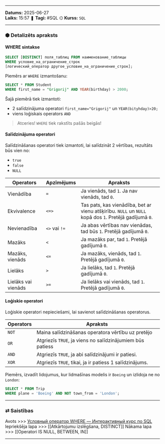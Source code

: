 ___
**Datums:** 2025-06-27   
**Laiks:** 15:57 
❚ **Tagi:** #SQL
⌬ **Kurss:**  `SQL`

---
### ⬢ Detalizēts apraksts
#### WHERE sintakse

```SQL
SELECT [DISTINCT] поля_таблиц FROM наименование_таблицы
WHERE условие_на_ограничение_строк
[логический_оператор другое_условие_на_ограничение_строк];
```

Piemērs ar `WHERE` izmantošanu:

```SQL
SELECT * FROM Student
WHERE first_name = "Grigorij" AND YEAR(birthday) > 2000;
```

Šajā piemērā tiek izmantoti:
- 2 salīdzinājuma operatori `first_name="Grigorij"` un `YEAR(bityhday)>20;`
- viens loģiskais operators `AND`

>Atceries! `WHERE` tiek rakstīts pašās beigās!
#### Salīdzinājuma operatori
Salīdzināšanas operatori tiek izmantoti, lai salīdzināt 2 vērtības, rezultāts būs vien no:
- `true`
- `false`
- `NULL`

| Operators           | Apzīmējums    | Apraksts                                                                                              |
| ------------------- | ------------- | ----------------------------------------------------------------------------------------------------- |
| Vienādība           | `=`           | Ja vienāds, tad `1`. Ja nav vienāds, tad `0`.                                                         |
| Ekvivalence         | `<=>`         | Tas pats, kas vienādība, bet ar vienu atšķirību. `NULL` un `NULL` kopā dos `1`. Pretējā gadījumā `0`. |
| Nevienadība         | `<>` vai `!=` | Ja abas vērtības nav vienādas, tad būs `1`. Pretējā gadījumā `0`.                                     |
| Mazāks              | `<`           | Ja mazāks par, tad `1`. Pretējā gadījumā `0`.                                                         |
| Mazāks, vienāds     | `<=`          | Ja mazāks, vienāds, tad `1`. Pretējā gadījumā `0`.                                                    |
| Lielāks             | `>`           | Ja lielāks, tad `1`. Pretējā gadījumā `0`.                                                            |
| Lielāks vai vienāds | `>=`          | Ja lielāks vai vienāds, tad `1`. Pretējā gadījumā `0`.                                                |
#### Loģiskie operatori
Loģiskie operatori nepieciešami, lai savienot salīdzināšanas operatorus.

| Operators | Apraksts                                                  |
| --------- | --------------------------------------------------------- |
| `NOT`     | Maina salīdzināšanas operatora vērtību uz pretējo         |
| `OR`      | Atgriezīs `TRUE`, ja viens no salīdzinājumiem būs patiess |
| `AND`     | Atgriezīs `TRUE`, ja abi salīdzinājumi ir patiesi.        |
| `XOR`     | Atgriezīs `TRUE`, tikai, ja ir patiess 1 salīdzinājums.   |
Piemērs, izvadīt lidojumus, kur lidmašīnas modelis ir `Boeing` un izlidoja ne no `London`:

```SQL
SELECT * FROM Trip
WHERE plane = 'Boeing' AND NOT town_from = 'London';
```


---
### ⇄ Saistības
Avots >>> [Условный оператор WHERE — Интерактивный курс по SQL](https://sql-academy.org/ru/guide/conditional-where-operator)
Iepriekšēja lapa >>> [[Atkārtojumu izslēgšana, DISTINCT]]
Nākama lapa >>> [[Operatori IS NULL, BETWEEN, IN]]
___